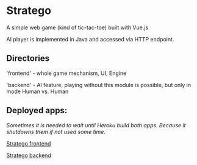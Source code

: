 # Stratego

A simple web game (kind of tic-tac-toe) built with Vue.js

AI player is implemented in Java and accessed via HTTP endpoint.

## Directories
'frontend' - whole game mechanism, UI, Engine

'backend' - AI feature, playing without this module is possible, but only in mode Human vs. Human

## Deployed apps:

*Sometimes it is needed to wait until Heroku build both apps. Because it shutdowns them if not used some time.*

[Stratego frontend](https://stratego-kkdrz.herokuapp.com) 

[Stratego backend](https://stratego-kkdrz-backend.herokuapp.com)
